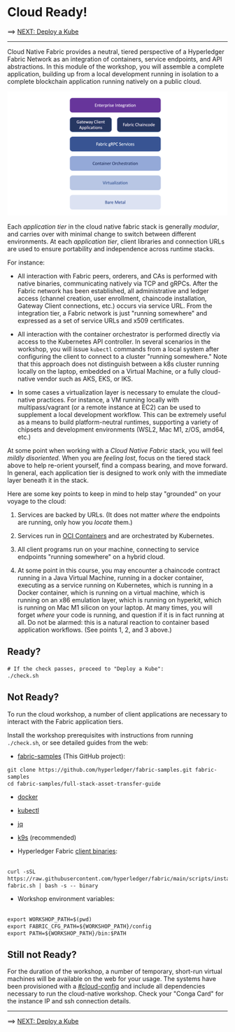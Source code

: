 # Cloud Ready!

==> [NEXT: Deploy a Kube](./10-kube.md)

---

Cloud Native Fabric provides a neutral, tiered perspective of a Hyperledger Fabric Network as an integration of
containers, service endpoints, and API abstractions.  In this module of the workshop, you will assemble a complete
application, building up from a local development running in isolation to a complete blockchain application running
natively on a public cloud.

![Cloud Ready](../images/CloudReady/00-cloud-ready-2.png)


Each _application tier_ in the cloud native fabric stack is generally _modular_, and carries over with minimal change to
switch between different environments.  At each _application tier_, client libraries and connection URLs are used to
ensure portability and independence across runtime stacks.

For instance:

- All interaction with Fabric peers, orderers, and CAs is performed with native binaries, communicating natively via
  TCP and gRPCs.  After the Fabric network has been established, all administrative and ledger access
  (channel creation, user enrollment, chaincode installation, Gateway Client connections, etc.) occurs via service URL.
  From the integration tier, a Fabric network is just "running somewhere" and expressed as a set of service URLs and
  x509 certificates.

- All interaction with the container orchestrator is performed directly via access to the Kubernetes API controller.  In
  several scenarios in the workshop, you will issue `kubectl` commands from a local system after configuring the client
  to connect to a cluster "running somewhere."  Note that this approach does not distinguish between a k8s cluster
  running locally on the laptop, embedded on a Virtual Machine, or a fully cloud-native vendor such as AKS, EKS, or IKS.
  
- In some cases a virtualization layer is necessary to emulate the cloud-native practices.  For instance, a VM running
  locally with multipass/vagrant (or a remote instance at EC2) can be used to supplement a local development workflow.
  This can be extremely useful as a means to build platform-neutral runtimes, supporting a variety of chipsets and
  development environments (WSL2, Mac M1, z/OS, amd64, etc.)


At some point when working with a _Cloud Native Fabric_ stack, you will feel _mildly disoriented_.  When you are 
_feeling lost_, focus on the tiered stack above to help re-orient yourself, find a compass bearing, and move forward.
In general, each application tier is designed to work only with the immediate layer beneath it in the stack.

Here are some key points to keep in mind to help stay "grounded" on your voyage to the cloud:

1. Services are backed by URLs.  (It does not matter _where_ the endpoints are running, only how you _locate_ them.)

2. Services run in [OCI Containers](https://github.com/opencontainers/image-spec) and are orchestrated by Kubernetes.

3. All client programs run on your machine, connecting to service endpoints "running somewhere" on a hybrid cloud. 

4. At some point in this course, you may encounter a chaincode contract running in a Java Virtual Machine, running in a
   docker container, executing as a service running on Kubernetes, which is running in a Docker container, which
   is running on a virtual machine, which is running on an x86 emulation layer, which is running on hyperkit, which is
   running on Mac M1 silicon on your laptop.  At many times, you will forget _where_ your code is running, and question
   if it is in fact running at all.  Do not be alarmed:  this is a natural reaction to container based application
   workflows.  (See points 1, 2, and 3 above.)


## Ready?

```shell
# If the check passes, proceed to "Deploy a Kube":
./check.sh
```


## Not Ready?

To run the cloud workshop, a number of client applications are necessary to interact with the Fabric application tiers.

Install the workshop prerequisites with instructions from running `./check.sh`, or see detailed guides from the web:

- [fabric-samples](https://github.com/hyperledger/fabric-samples) (This GitHub project):
```shell
git clone https://github.com/hyperledger/fabric-samples.git fabric-samples
cd fabric-samples/full-stack-asset-transfer-guide
```

- [docker](https://www.docker.com/get-started/)

- [kubectl](https://kubernetes.io/docs/tasks/tools/)

- [jq](https://stedolan.github.io/jq/download/)

- [k9s](https://k9scli.io/topics/install/) (recommended)

- Hyperledger Fabric [client binaries](https://hyperledger-fabric.readthedocs.io/en/latest/install.html#download-fabric-samples-docker-images-and-binaries):
```shell

curl -sSL https://raw.githubusercontent.com/hyperledger/fabric/main/scripts/install-fabric.sh | bash -s -- binary

```

- Workshop environment variables:
```shell

export WORKSHOP_PATH=$(pwd)
export FABRIC_CFG_PATH=${WORKSHOP_PATH}/config  
export PATH=${WORKSHOP_PATH}/bin:$PATH

```

## Still not Ready?

For the duration of the workshop, a number of temporary, short-run virtual machines will be available on the web for
your usage.  The systems have been provisioned with a [#cloud-config](../../infrastructure/ec2-cloud-config.yaml) and
include all dependencies necessary to run the cloud-native workshop.  Check your "Conga Card" for the instance IP and
ssh connection details.


--- 

==> [NEXT: Deploy a Kube](./10-kube.md)
